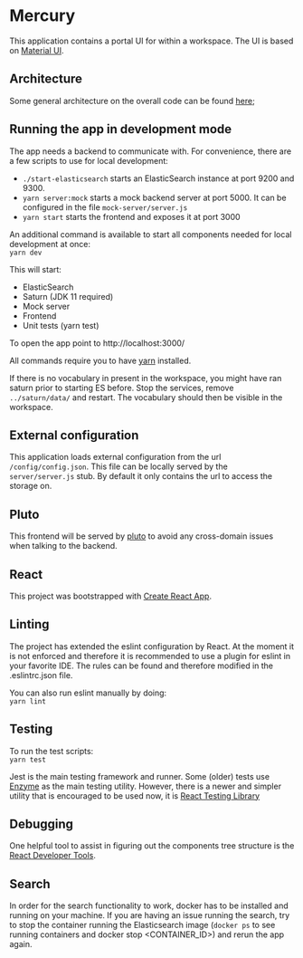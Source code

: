 # Mercury
This application contains a portal UI for within a workspace. The UI is based on [Material UI](https://material-ui.com/).

## Architecture
Some general architecture on the overall code can be found [here](architecture.md);

## Running the app in development mode
The app needs a backend to communicate with. For convenience, there are a few scripts to use for local development:

- `./start-elasticsearch` starts an ElasticSearch instance at port 9200 and 9300.
- `yarn server:mock` starts a mock backend server at port 5000. It can be configured in the file `mock-server/server.js`
- `yarn start` starts the frontend and exposes it at port 3000

An additional command is available to start all components needed for local development at once:  
`yarn dev` 

This will start:
- ElasticSearch
- Saturn (JDK 11 required)
- Mock server
- Frontend
- Unit tests (yarn test)

To open the app point to http://localhost:3000/

All commands require you to have [yarn](https://yarnpkg.com/lang/en/) installed. 

If there is no vocabulary in present in the workspace, you might have ran saturn prior to starting ES before. Stop the services, remove `../saturn/data/` and restart. The vocabulary should then be visible in the workspace.

## External configuration
This application loads external configuration from the url `/config/config.json`. This file can be locally 
served by the `server/server.js` stub. By default it only contains the url to access the storage on.

## Pluto
This frontend will be served by [pluto](https://github.com/fairspace/pluto) to avoid any cross-domain issues when talking to the backend.

## React
This project was bootstrapped with [Create React App](https://github.com/facebookincubator/create-react-app).

## Linting
The project has extended the eslint configuration by React. At the moment it is not enforced and therefore it is recommended to use a plugin for eslint in your favorite IDE. The rules can be found and therefore modified in the .eslintrc.json file.

You can also run eslint manually by doing:  
`yarn lint`

## Testing
To run the test scripts:  
`yarn test`

Jest is the main testing framework and runner. Some (older) tests use [Enzyme](https://airbnb.io/enzyme/) as the main testing utility. However, there is a newer and simpler utility that is encouraged to be used now, it is [React Testing Library](https://github.com/testing-library/react-testing-library) 

## Debugging
One helpful tool to assist in figuring out the components tree structure is the [React Developer Tools](https://chrome.google.com/webstore/detail/react-developer-tools/fmkadmapgofadopljbjfkapdkoienihi?hl=en).

## Search
In order for the search functionality to work, docker has to be installed and running on your machine. If you are having an issue running the search, try to stop the container running the Elasticsearch image (`docker ps` to see running containers and docker stop <CONTAINER_ID>) and rerun the app again.
